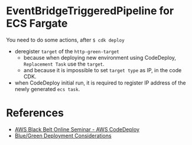 # EventBridgeTriggeredPipeline for ECS Fargate

You need to do some actions, after `$ cdk deploy`

- deregister `target` of the `http-green-target`
	- because when deploying new environment using CodeDeploy, `Replacement Task` use the `target`.
	- and because it is impossible to set `target type` as IP, in the code CDK.
- when CodeDeploy initial run, it is required to register IP address of the newly generated `ecs task`. 

# References

- [AWS Black Belt Online Seminar - AWS CodeDeploy](https://d1.awsstatic.com/webinars/jp/pdf/services/20210126_BlackBelt_CodeDeploy.pdf)
- [Blue/Green Deployment Considerations](https://docs.amazonaws.cn/en_us/AmazonECS/latest/developerguide/deployment-type-bluegreen.html)